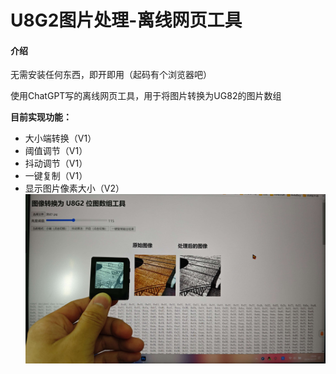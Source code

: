 # U8G2图片处理-离线网页工具

#### 介绍

无需安装任何东西，即开即用（起码有个浏览器吧）

使用ChatGPT写的离线网页工具，用于将图片转换为UG82的图片数组

 **目前实现功能：** 

- 大小端转换（V1）
- 阈值调节（V1）
- 抖动调节（V1）
- 一键复制（V1）
- 显示图片像素大小（V2）
![输入图片说明](IMG_20241027_130310.jpg)



